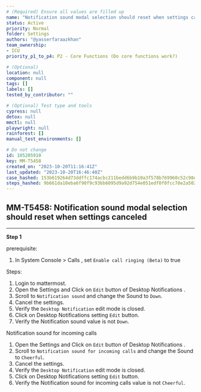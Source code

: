 ```yaml
---
# (Required) Ensure all values are filled up
name: "Notification sound modal selection should reset when settings canceled"
status: Active
priority: Normal
folder: Settings
authors: "@yasserfaraazkhan"
team_ownership: 
- ICU
priority_p1_to_p4: P2 - Core Functions (Do core functions work?)

# (Optional)
location: null
component: null
tags: []
labels: []
tested_by_contributor: ""

# (Optional) Test type and tools
cypress: null
detox: null
mmctl: null
playwright: null
rainforest: []
manual_test_environments: []

# Do not change
id: 105205910
key: MM-T5458
created_on: "2023-10-20T11:16:41Z"
last_updated: "2023-10-20T16:46:40Z"
case_hashed: 153b619264d73ddffc174acbc211bedd6b9b10a3f578b769960c52c98ee2a824169d2c783ac39c849577fb44418b19dc
steps_hashed: 9b661da10eba6f90f9c93bb6095d9a92d754e051edf0f0fcc78e2a50210f9146f28eaf6b4c67a73777d28f77bea2e48f
---
```


<!-- (Auto-generated) Based on frontmatter's "key" and "name" -->

## MM-T5458: Notification sound modal selection should reset when settings canceled

---

**Step 1**

prerequisite:

1. In System Console > Calls , set `Enable call ringing (Beta)` to true

Steps:

1. Login to mattermost.
2. Open the Settings and Click on `Edit` button of Desktop Notifications .
3. Scroll to `Notification sound` and change the Sound to `Down`.
4. Cancel the settings.
5. Verify the `Desktop Notification` edit mode is closed.
6. Click on Desktop Notifications setting `Edit` button.
7. Verify the Notification sound value is not `Down`.

Notification sound for incoming calls

1. Open the Settings and Click on `Edit` button of Desktop Notifications .
2. Scroll to `Notification sound for incoming calls` and change the Sound to `Cheerful`.
3. Cancel the settings.
4. Verify the `Desktop Notification` edit mode is closed.
5. Click on Desktop Notifications setting `Edit` button.
6. Verify the Notification sound for incoming calls value is not `Cheerful`.
